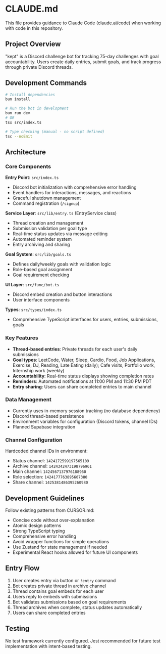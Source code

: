 # CLAUDE.md

This file provides guidance to Claude Code (claude.ai/code) when working with code in this repository.

## Project Overview

"kept" is a Discord challenge bot for tracking 75-day challenges with goal accountability. Users create daily entries, submit goals, and track progress through private Discord threads.

## Development Commands

```bash
# Install dependencies
bun install

# Run the bot in development
bun run dev
# OR
tsx src/index.ts

# Type checking (manual - no script defined)
tsc --noEmit
```

## Architecture

### Core Components

**Entry Point**: `src/index.ts`
- Discord bot initialization with comprehensive error handling
- Event handlers for interactions, messages, and reactions
- Graceful shutdown management
- Command registration (`/signup`)

**Service Layer**: `src/lib/entry.ts` (EntryService class)
- Thread creation and management
- Submission validation per goal type
- Real-time status updates via message editing
- Automated reminder system
- Entry archiving and sharing

**Goal System**: `src/lib/goals.ts`
- Defines daily/weekly goals with validation logic
- Role-based goal assignment
- Goal requirement checking

**UI Layer**: `src/func/bot.ts`
- Discord embed creation and button interactions
- User interface components

**Types**: `src/types/index.ts`
- Comprehensive TypeScript interfaces for users, entries, submissions, goals

### Key Features

- **Thread-based entries**: Private threads for each user's daily submissions
- **Goal types**: LeetCode, Water, Sleep, Cardio, Food, Job Applications, Exercise, DJ, Reading, Late Eating (daily); Cafe visits, Portfolio work, Internship work (weekly)
- **Accountability**: Real-time status displays showing completion rates
- **Reminders**: Automated notifications at 11:00 PM and 11:30 PM PDT
- **Entry sharing**: Users can share completed entries to main channel

### Data Management

- Currently uses in-memory session tracking (no database dependency)
- Discord thread-based persistence
- Environment variables for configuration (Discord tokens, channel IDs)
- Planned Supabase integration

### Channel Configuration

Hardcoded channel IDs in environment:
- Status channel: `1424172599197565109`
- Archive channel: `1424342473198796961` 
- Main channel: `1424567137976188960`
- Role selection: `1424177763895607380`
- Share channel: `1425381486395260980`

## Development Guidelines

Follow existing patterns from CURSOR.md:
- Concise code without over-explanation
- Atomic design patterns
- Strong TypeScript typing
- Comprehensive error handling
- Avoid wrapper functions for simple operations
- Use Zustand for state management if needed
- Experimental React hooks allowed for future UI components

## Entry Flow

1. User creates entry via button or `!entry` command
2. Bot creates private thread in archive channel
3. Thread contains goal embeds for each user
4. Users reply to embeds with submissions
5. Bot validates submissions based on goal requirements
6. Thread archives when complete, status updates automatically
7. Users can share completed entries

## Testing

No test framework currently configured. Jest recommended for future test implementation with intent-based testing.